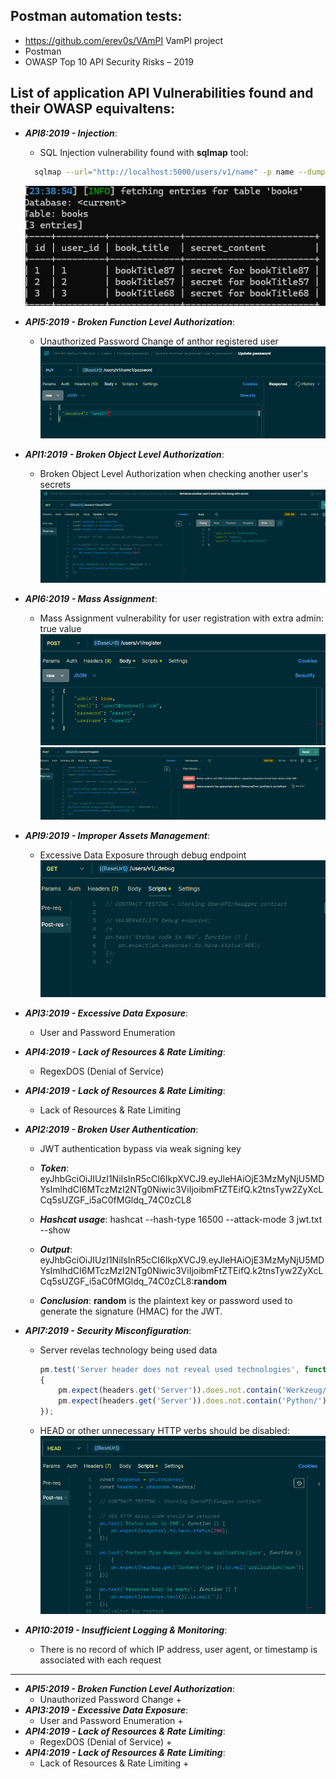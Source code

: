 ## Postman automation tests:
- https://github.com/erev0s/VAmPI VamPI project
- Postman
- OWASP Top 10 API Security Risks – 2019

## List of application API Vulnerabilities found and their OWASP equivaltens:
- ***API8:2019 - Injection***:
  - SQL Injection vulnerability found with **sqlmap** tool:
  ```bash
    sqlmap --url="http://localhost:5000/users/v1/name" -p name --dump
  ```
  ![Database dump](https://raw.githubusercontent.com/kocurc/VAmPI-API-Tests/refs/heads/main/Pictures/sqlmap.png)


- ***API5:2019 - Broken Function Level Authorization***:
  - Unauthorized Password Change of anthor registered user
  ![BFLA for another user's password](https://raw.githubusercontent.com/kocurc/VAmPI-API-Tests/refs/heads/main/Pictures/bfla.png) 

- ***API1:2019 - Broken Object Level Authorization***:
  - Broken Object Level Authorization when checking another user's secrets
  ![BOLA for another user's secrets](https://raw.githubusercontent.com/kocurc/VAmPI-API-Tests/refs/heads/main/Pictures/bola.png) 

- ***API6:2019 - Mass Assignment***:
  - Mass Assignment vulnerability for user registration with extra admin: true value
  ![Adding extra admin-true parameter](https://raw.githubusercontent.com/kocurc/VAmPI-API-Tests/refs/heads/main/Pictures/extraAdminParameter.png) 
  ![Validating mass assignment](https://raw.githubusercontent.com/kocurc/VAmPI-API-Tests/refs/heads/main/Pictures/massAssignment.png)


- ***API9:2019 - Improper Assets Management***:
  - Excessive Data Exposure through debug endpoint
  ![Publicly available debug endpoint](https://raw.githubusercontent.com/kocurc/VAmPI-API-Tests/refs/heads/main/Pictures/debug%20endpoint.png)

- ***API3:2019 - Excessive Data Exposure***:
  - User and Password Enumeration

- ***API4:2019 - Lack of Resources & Rate Limiting***:
  - RegexDOS (Denial of Service)

- ***API4:2019 - Lack of Resources & Rate Limiting***:
  - Lack of Resources & Rate Limiting

- ***API2:2019 - Broken User Authentication***:
    - JWT authentication bypass via weak signing key
    - ***Token***: eyJhbGciOiJIUzI1NiIsInR5cCI6IkpXVCJ9.eyJleHAiOjE3MzMyNjU5MDYsImlhdCI6MTczMzI2NTg0Niwic3ViIjoibmFtZTEifQ.k2tnsTyw2ZyXcLCq5sUZGF_i5aC0fMGldq_74C0zCL8

    - ***Hashcat usage***: hashcat --hash-type 16500 --attack-mode 3 jwt.txt --show

    - ***Output***: eyJhbGciOiJIUzI1NiIsInR5cCI6IkpXVCJ9.eyJleHAiOjE3MzMyNjU5MDYsImlhdCI6MTczMzI2NTg0Niwic3ViIjoibmFtZTEifQ.k2tnsTyw2ZyXcLCq5sUZGF_i5aC0fMGldq_74C0zCL8:**random**

    - ***Conclusion***: **random** is the plaintext key or password used to generate the signature (HMAC) for the JWT.

- ***API7:2019 - Security Misconfiguration***:
  - Server revelas technology being used data
    ```javascript
    pm.test('Server header does not reveal used technologies', function () 
    {
        pm.expect(headers.get('Server')).does.not.contain('Werkzeug/');
        pm.expect(headers.get('Server')).does.not.contain('Python/');
    });
    ```
  - HEAD or other unnecessary HTTP verbs should be disabled:
  ![405 error code](https://raw.githubusercontent.com/kocurc/VAmPI-API-Tests/refs/heads/main/Pictures/405.png)

- ***API10:2019 - Insufficient Logging & Monitoring***:
  - There is no record of which IP address, user agent, or timestamp is associated with each request
---------------------------
- ***API5:2019 - Broken Function Level Authorization***:
  - Unauthorized Password Change +
- ***API3:2019 - Excessive Data Exposure***:
  - User and Password Enumeration + 
- ***API4:2019 - Lack of Resources & Rate Limiting***:
  - RegexDOS (Denial of Service) + 
- ***API4:2019 - Lack of Resources & Rate Limiting***:
  - Lack of Resources & Rate Limiting +